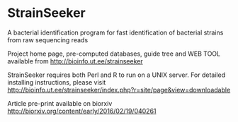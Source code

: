 # StrainSeeker
A bacterial identification program for fast identification of bacterial strains from raw sequencing reads

Project home page, pre-computed databases, guide tree and WEB TOOL available from http://bioinfo.ut.ee/strainseeker

StrainSeeker requires both Perl and R to run on a UNIX server. For detailed installing instructions, please visit http://bioinfo.ut.ee/strainseeker/index.php?r=site/page&view=downloadable


Article pre-print available on biorxiv http://biorxiv.org/content/early/2016/02/19/040261
